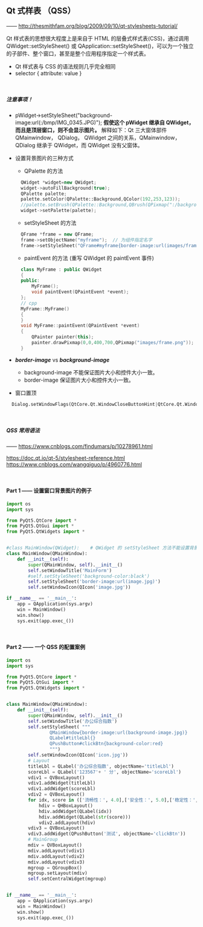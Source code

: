 ## Qt 式样表 （QSS）
—— http://thesmithfam.org/blog/2009/09/10/qt-stylesheets-tutorial/

Qt 样式表的思想很大程度上是来自于 HTML 的层叠式样式表(CSS)，通过调用 QWidget::setStyleSheet() 或 QApplication::setStyleSheet()，可以为一个独立的子部件、整个窗口，甚至是整个应用程序指定一个样式表。

* Qt 样式表与 CSS 的语法规则几乎完全相同
* selector { attribute: value }

<br>

##### 注意事项！
* pWidget->setStyleSheet("background-image:url(:/bmp/IMG_0345.JPG)");
  **假使这个 pWidget 继承自 QWidget，而且是顶层窗口，则不会显示图片。**
   解释如下：Qt 三大窗体部件 QMainwindow， QDialog， QWidget 之间的关系，QMainwindow， QDialog 继承于 QWidget，而 QWidget 没有父窗体。
* 设置背景图片的三种方式
    * QPalette 的方法
    ```c++
      QWidget *widget=new QWidget;
      widget->autoFillBackground(true);
      QPalette palette;
      palette.setColor(QPalette::Background,QColor(192,253,123));
      //palette.setBrush(QPalette::Background,QBrush(QPixmap(":/background.png")));
      widget->setPalette(palette);
    ```
    * setStyleSheet 的方法
    ```c++
      QFrame *frame = new QFrame;
      frame->setObjectName("myframe");  // 为组件指定名字
      frame->setStyleSheet("QFrame#myframe{border-image:url(images/frame.png)}" );
    ```
    * paintEvent 的方法 (重写 QWidget 的 paintEvent 事件)
    ```c++
      class MyFrame : public QWidget
      {
      public:
          MyFrame();
          void paintEvent(QPaintEvent *event);
      };
      // cpp
      MyFrame::MyFrame()
      {
      }
      void MyFrame::paintEvent(QPaintEvent *event)
      {
          QPainter painter(this);
          painter.drawPixmap(0,0,400,700,QPixmap("images/frame.png"));
      }
    ```
    
* ***border-image*** vs ***background-image***
    * background-image 不能保证图片大小和控件大小一致。
    * border-image 保证图片大小和控件大小一致。

* 窗口置顶
```python
  Dialog.setWindowFlags(QtCore.Qt.WindowCloseButtonHint|QtCore.Qt.WindowStaysOnTopHint)
```

<br>

##### QSS 常用语法
—— https://www.cnblogs.com/findumars/p/10278961.html

https://doc.qt.io/qt-5/stylesheet-reference.html
https://www.cnblogs.com/wangqiguo/p/4960776.html



<br>

#### Part 1 —— 设置窗口背景图片的例子
```python
import os
import sys

from PyQt5.QtCore import *
from PyQt5.QtGui import *
from PyQt5.QtWidgets import *


#class MainWindow(QWidget):    # QWidget 的 setStyleSheet 方法不能设置背景图片！
class MainWindow(QMainWindow):
    def __init__(self):
        super(QMainWindow, self).__init__()
        self.setWindowTitle('MainForm')
        #self.setStyleSheet('background-color:black')
        self.setStyleSheet('border-image:url(image.jpg)')
        self.setWindowIcon(QIcon('image.jpg'))

if __name__ == '__main__':
    app = QApplication(sys.argv)
    win = MainWindow()
    win.show()
    sys.exit(app.exec_())
```

<br>

#### Part 2 —— 一个 QSS 的配置案例
```python
import os
import sys

from PyQt5.QtCore import *
from PyQt5.QtGui import *
from PyQt5.QtWidgets import *


class MainWindow(QMainWindow):
    def __init__(self):
        super(QMainWindow, self).__init__()
        self.setWindowTitle('办公综合指数')
        self.setStyleSheet( """
                QMainWindow{border-image:url(background-image.jpg)}
                QLabel#titleLbl{}
                QPushButton#clickBtn{background-color:red}
                """)
        self.setWindowIcon(QIcon('icon.jpg'))
        # Layout
        titleLbl = QLabel('办公综合指数', objectName='titleLbl')
        scoreLbl = QLabel('123567'+ ' 分', objectName='scoreLbl')
        vdiv1 = QVBoxLayout()
        vdiv1.addWidget(titleLbl)
        vdiv1.addWidget(scoreLbl)
        vdiv2 = QVBoxLayout()
        for idx, score in (['流畅性：', 4.0],['安全性：', 5.0],['稳定性：', 3.0],['便携性：',4.0]):
            hdiv = QHBoxLayout()
            hdiv.addWidget(QLabel(idx))
            hdiv.addWidget(QLabel(str(score)))
            vdiv2.addLayout(hdiv)
        vdiv3 = QVBoxLayout()
        vdiv3.addWidget(QPushButton('测试', objectName='clickBtn'))
        # MainGroup
        mdiv = QVBoxLayout()
        mdiv.addLayout(vdiv1)
        mdiv.addLayout(vdiv2)
        mdiv.addLayout(vdiv3)
        mgroup = QGroupBox()
        mgroup.setLayout(mdiv)
        self.setCentralWidget(mgroup)


if __name__ == '__main__':
    app = QApplication(sys.argv)
    win = MainWindow()
    win.show()
    sys.exit(app.exec_())
```
